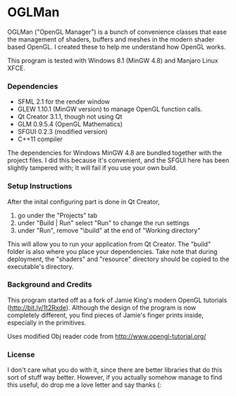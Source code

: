 OGLMan
======

OGLMan ("OpenGL Manager") is a bunch of convenience classes that ease the management of shaders, buffers and meshes in the modern shader based OpenGL. I created these to help me understand how OpenGL works. 

This program is tested with Windows 8.1 (MinGW 4.8) and Manjaro Linux XFCE.

### Dependencies
- SFML 2.1 for the render window 
- GLEW 1.10.1 (MinGW version) to manage OpenGL function calls.
- Qt Creator 3.1.1, though not using Qt
- GLM 0.9.5.4 (OpenGL Mathematics)
- SFGUI 0.2.3 (modified version)
- C++11 compiler

The dependencies for Windows MinGW 4.8 are bundled together with the project files. I did this because it's convenient, and the SFGUI here has been slightly tampered with; It will fail if you use your own build. 

### Setup Instructions
After the inital configuring part is done in Qt Creator, 

1. go under the "Projects" tab
2. under "Build | Run" select "Run" to change the run settings
3. under "Run", remove "\build" at the end of "Working directory" 

This will allow you to run your application from Qt Creator. The "build" folder is also where you place your dependencies. Take note that during deployment, the "shaders" and "resource" directory should be copied to the executable's directory.

### Background and Credits

This program started off as a fork of Jamie King's modern OpenGL tutorials (http://bit.ly/1t2Rxde). Although the design of the program is now completely different, you find pieces of Jamie's finger prints inside, especially in the primitives. 

Uses modified Obj reader code from http://www.opengl-tutorial.org/

### License
I don't care what you do with it, since there are better libraries that do this sort of stuff way better. However, if you actually somehow manage to find this useful, do drop me a love letter and say thanks (:
